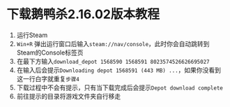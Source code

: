 # 下载鹅鸭杀2.16.02版本教程
1. 运行Steam
2. `Win+R` 弹出运行窗口后输入`steam://nav/console`，此时你会自动跳转到Steam的Console标签页
3. 在最下方输入`download_depot 1568590 1568591 8023574526626695027`
4. 在输入后会提示`Downloading depot 1568591 (443 MB) ...`，如果你没看到这一行白字就重复`步骤4`
5. 下载过程中不会有提示，只有当下载完成后会提示`Depot download complete `
6. 前往提示的目录将游戏文件夹自行移走
